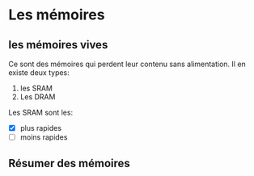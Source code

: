 # Les mémoires

## les mémoires vives
Ce sont des mémoires qui perdent leur contenu sans alimentation. Il en existe deux types:
1. les SRAM
2. Les DRAM

Les SRAM sont les:
- [X] plus rapides
- [ ] moins rapides

## Résumer des mémoires
